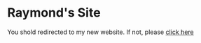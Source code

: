 # Raymond's Site

You shold redirected to my new website. If not, please [click here](https://raymond.wtf)

<meta http-equiv="refresh" content="0.5; url=http://raymond.wtf/" />
